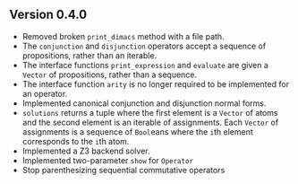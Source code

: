 
## Version 0.4.0

- Removed broken `print_dimacs` method with a file path.
- The `conjunction` and `disjunction` operators accept a sequence of propositions, rather than an iterable.
- The interface functions `print_expression` and `evaluate` are given a `Vector` of propositions, rather than a sequence.
- The interface function `arity` is no longer required to be implemented for an operator.
- Implemented canonical conjunction and disjunction normal forms.
- `solutions` returns a tuple where the first element is a `Vector` of atoms and the second element is an iterable of assignments. Each `Vector` of assignments is a sequence of `Bool`eans where the `i`th element corresponds to the `i`th atom.
- Implemented a Z3 backend solver.
- Implemented two-parameter `show` for `Operator`
- Stop parenthesizing sequential commutative operators
